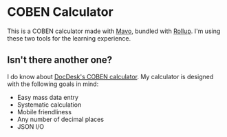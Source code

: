 # COBEN Calculator

This is a COBEN calculator made with [Mavo](https://mavo.io), bundled with [Rollup](https://rollupjs.org). I'm using these two tools for the learning experience.

## Isn't there another one?

I do know about [DocDesk's COBEN calculator](https://doc671.web.app/COBEN/). My calculator is designed with the following goals in mind:

- Easy mass data entry
- Systematic calculation
- Mobile friendliness
- Any number of decimal places
- JSON I/O
